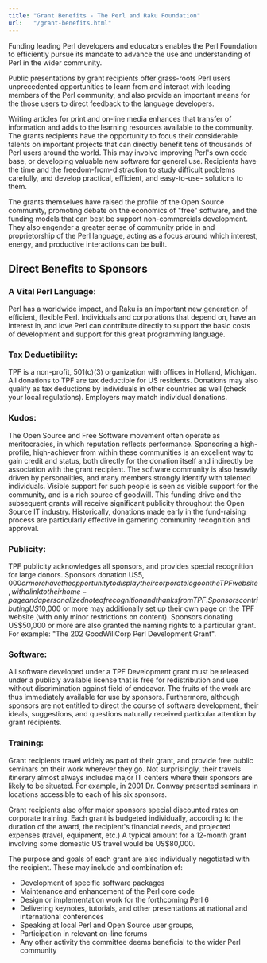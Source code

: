 ```yaml
---
title: "Grant Benefits - The Perl and Raku Foundation"
url:   "/grant-benefits.html"
---
```

Funding leading Perl developers and educators enables the
Perl Foundation to efficiently pursue its mandate to
advance the use and understanding of Perl in the wider
community.

Public presentations by grant recipients offer
grass-roots Perl users unprecedented opportunities to
learn from and interact with leading members of the Perl
community, and also provide an important means for the
those users to direct feedback to the language
developers.

Writing articles for print and on-line media enhances
that transfer of information and adds to the learning
resources available to the community.
The grants recipients have the opportunity to focus their
considerable talents on important projects that can
directly benefit tens of thousands of Perl users around
the world. This may involve improving Perl's own code
base, or developing valuable new software for general use.
Recipients have the time and the freedom-from-distraction
to study difficult problems carefully, and develop
practical, efficient, and easy-to-use- solutions to
them.

The grants themselves have raised the profile of the Open
Source community, promoting debate on the economics of
"free" software, and the funding models that can best be
support non-commercials development. They also engender a
greater sense of community pride in and proprietorship of
the Perl language, acting as a focus around which
interest, energy, and productive interactions can be
built.

## Direct Benefits to Sponsors

### A Vital Perl Language:

Perl has a worldwide impact, and Raku is an important new
generation of efficient, flexible Perl. Individuals and
corporations that depend on, have an interest in, and love
Perl can contribute directly to support the basic costs of
development and support for this great programming
language.

### Tax Deductibility:

TPF is a non-profit, 501(c)(3) organization with offices
in Holland, Michigan. All donations to TPF are tax
deductible for US residents. Donations may also qualify as
tax deductions by individuals in other countries as well
(check your local regulations). Employers may match
individual donations.

### Kudos:

The Open Source and Free Software movement often operate
as meritocracies, in which reputation reflects
performance. Sponsoring a high-profile, high-achiever from
within these communities is an excellent way to gain
credit and status, both directly for the donation itself
and indirectly be association with the grant
recipient.
The software community is also heavily driven by
personalities, and many members strongly identify with
talented individuals. Visible support for such people is
seen as visible support for the community, and is a rich
source of goodwill.
This funding drive and the subsequent grants will receive
significant publicity throughout the Open Source IT
industry. Historically, donations made early in the
fund-raising process are particularly effective in
garnering community recognition and approval.

### Publicity:

TPF publicity acknowledges all sponsors, and provides
special recognition for large donors.
Sponsors donation US$5,000 or more have the opportunity
to display their corporate logo on the TPF website, with a
link to their home-page and a personalized note of
recognition and thanks from TPF.
Sponsors contributing US$10,000 or more may additionally
set up their own page on the TPF website (with only minor
restrictions on content).
Sponsors donating US$50,000 or more are also granted the
naming rights to a particular grant. For example: "The 202
GoodWillCorp Perl Development Grant".

### Software:

All software developed under a TPF Development grant must
be released under a publicly available license that is
free for redistribution and use without discrimination
against field of endeavor. The fruits of the work are thus
immediately available for use by sponsors. Furthermore,
although sponsors are not entitled to direct the course of
software development, their ideals, suggestions, and
questions naturally received particular attention by grant
recipients.

### Training:

Grant recipients travel widely as part of their grant,
and provide free public seminars on their work wherever
they go. Not surprisingly, their travels itinerary almost
always includes major IT centers where their sponsors are
likely to be situated. For example, in 2001 Dr. Conway
presented seminars in locations accessible to each of his
six sponsors.

Grant recipients also offer major sponsors special
discounted rates on corporate training.
Each grant is budgeted individually, according to the
duration of the award, the recipient's financial needs,
and projected expenses (travel, equipment, etc.) A typical
amount for a 12-month grant involving some domestic US
travel would be US$80,000.

The purpose and goals of each grant are also individually
negotiated with the recipient. These may include and
combination of:

-   Development of specific software packages
-   Maintenance and enhancement of the Perl core code
-   Design or implementation work for the forthcoming Perl 6
-   Delivering keynotes, tutorials, and other presentations at national
    and international conferences
-   Speaking at local Perl and Open Source user groups,
-   Participation in relevant on-line forums
-   Any other activity the committee deems beneficial to the wider Perl
    community
